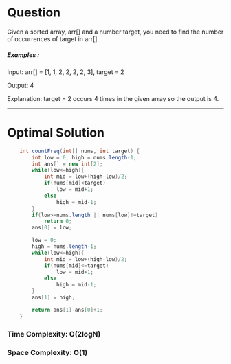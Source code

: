 # Question 
Given a sorted array, arr[] and a number target, you need to find the number of occurrences of target in arr[]. 

##### Examples :

Input: arr[] = [1, 1, 2, 2, 2, 2, 3], target = 2

Output: 4

Explanation: target = 2 occurs 4 times in the given array so the output is 4.

*** 


# Optimal Solution 

``` java
    int countFreq(int[] nums, int target) {
        int low = 0, high = nums.length-1;
        int ans[] = new int[2];
        while(low<=high){
            int mid = low+(high-low)/2;
            if(nums[mid]<target)
                low = mid+1;
            else
                high = mid-1;
        }
        if(low>=nums.length || nums[low]!=target) 
            return 0;
        ans[0] = low;

        low = 0;
        high = nums.length-1;
        while(low<=high){
            int mid = low+(high-low)/2;
            if(nums[mid]<=target)
                low = mid+1;
            else
                high = mid-1;
        }
        ans[1] = high;

        return ans[1]-ans[0]+1;
    }

```

### Time Complexity: O(2logN)  
### Space Complexity: O(1) 